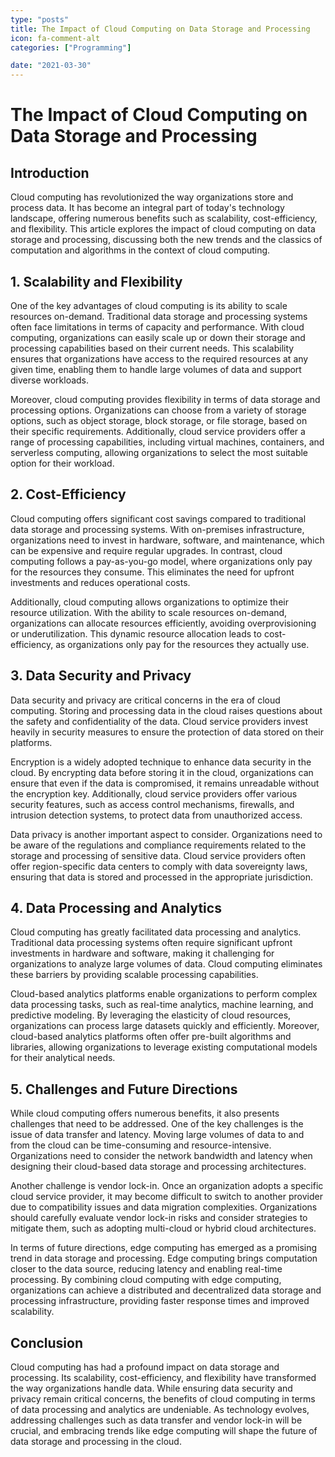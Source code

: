 ```yaml
---
type: "posts"
title: The Impact of Cloud Computing on Data Storage and Processing
icon: fa-comment-alt
categories: ["Programming"]

date: "2021-03-30"
---
```




# The Impact of Cloud Computing on Data Storage and Processing

## Introduction

Cloud computing has revolutionized the way organizations store and process data. It has become an integral part of today's technology landscape, offering numerous benefits such as scalability, cost-efficiency, and flexibility. This article explores the impact of cloud computing on data storage and processing, discussing both the new trends and the classics of computation and algorithms in the context of cloud computing.

## 1. Scalability and Flexibility

One of the key advantages of cloud computing is its ability to scale resources on-demand. Traditional data storage and processing systems often face limitations in terms of capacity and performance. With cloud computing, organizations can easily scale up or down their storage and processing capabilities based on their current needs. This scalability ensures that organizations have access to the required resources at any given time, enabling them to handle large volumes of data and support diverse workloads.

Moreover, cloud computing provides flexibility in terms of data storage and processing options. Organizations can choose from a variety of storage options, such as object storage, block storage, or file storage, based on their specific requirements. Additionally, cloud service providers offer a range of processing capabilities, including virtual machines, containers, and serverless computing, allowing organizations to select the most suitable option for their workload.

## 2. Cost-Efficiency

Cloud computing offers significant cost savings compared to traditional data storage and processing systems. With on-premises infrastructure, organizations need to invest in hardware, software, and maintenance, which can be expensive and require regular upgrades. In contrast, cloud computing follows a pay-as-you-go model, where organizations only pay for the resources they consume. This eliminates the need for upfront investments and reduces operational costs.

Additionally, cloud computing allows organizations to optimize their resource utilization. With the ability to scale resources on-demand, organizations can allocate resources efficiently, avoiding overprovisioning or underutilization. This dynamic resource allocation leads to cost-efficiency, as organizations only pay for the resources they actually use.

## 3. Data Security and Privacy

Data security and privacy are critical concerns in the era of cloud computing. Storing and processing data in the cloud raises questions about the safety and confidentiality of the data. Cloud service providers invest heavily in security measures to ensure the protection of data stored on their platforms.

Encryption is a widely adopted technique to enhance data security in the cloud. By encrypting data before storing it in the cloud, organizations can ensure that even if the data is compromised, it remains unreadable without the encryption key. Additionally, cloud service providers offer various security features, such as access control mechanisms, firewalls, and intrusion detection systems, to protect data from unauthorized access.

Data privacy is another important aspect to consider. Organizations need to be aware of the regulations and compliance requirements related to the storage and processing of sensitive data. Cloud service providers often offer region-specific data centers to comply with data sovereignty laws, ensuring that data is stored and processed in the appropriate jurisdiction.

## 4. Data Processing and Analytics

Cloud computing has greatly facilitated data processing and analytics. Traditional data processing systems often require significant upfront investments in hardware and software, making it challenging for organizations to analyze large volumes of data. Cloud computing eliminates these barriers by providing scalable processing capabilities.

Cloud-based analytics platforms enable organizations to perform complex data processing tasks, such as real-time analytics, machine learning, and predictive modeling. By leveraging the elasticity of cloud resources, organizations can process large datasets quickly and efficiently. Moreover, cloud-based analytics platforms often offer pre-built algorithms and libraries, allowing organizations to leverage existing computational models for their analytical needs.

## 5. Challenges and Future Directions

While cloud computing offers numerous benefits, it also presents challenges that need to be addressed. One of the key challenges is the issue of data transfer and latency. Moving large volumes of data to and from the cloud can be time-consuming and resource-intensive. Organizations need to consider the network bandwidth and latency when designing their cloud-based data storage and processing architectures.

Another challenge is vendor lock-in. Once an organization adopts a specific cloud service provider, it may become difficult to switch to another provider due to compatibility issues and data migration complexities. Organizations should carefully evaluate vendor lock-in risks and consider strategies to mitigate them, such as adopting multi-cloud or hybrid cloud architectures.

In terms of future directions, edge computing has emerged as a promising trend in data storage and processing. Edge computing brings computation closer to the data source, reducing latency and enabling real-time processing. By combining cloud computing with edge computing, organizations can achieve a distributed and decentralized data storage and processing infrastructure, providing faster response times and improved scalability.

## Conclusion

Cloud computing has had a profound impact on data storage and processing. Its scalability, cost-efficiency, and flexibility have transformed the way organizations handle data. While ensuring data security and privacy remain critical concerns, the benefits of cloud computing in terms of data processing and analytics are undeniable. As technology evolves, addressing challenges such as data transfer and vendor lock-in will be crucial, and embracing trends like edge computing will shape the future of data storage and processing in the cloud.